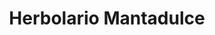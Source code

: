 ---
title: "Herbolario Mantadulce"
url: /roquetas-de-mar/herbolario-mantadulce/
shop: cosméticos
---